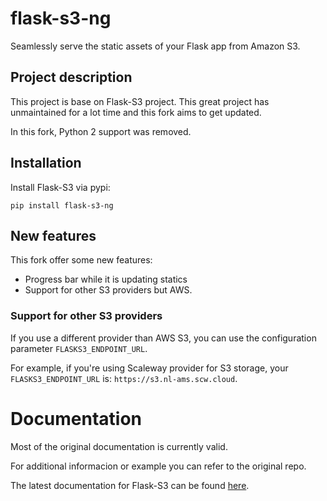 # flask-s3-ng

Seamlessly serve the static assets of your Flask app from Amazon S3.

## Project description

This project is base on Flask-S3 project. This great project has unmaintained for a lot time and this fork aims to get updated.

In this fork, Python 2 support was removed. 

## Installation

Install Flask-S3 via pypi:

    pip install flask-s3-ng

## New features

This fork offer some new features:

- Progress bar while it is updating statics
- Support for other S3 providers but AWS.

### Support for other S3 providers

If you use a different provider than AWS S3, you can use the configuration parameter `FLASKS3_ENDPOINT_URL`.

For example, if you're using Scaleway provider for S3 storage, your `FLASKS3_ENDPOINT_URL` is: `https://s3.nl-ams.scw.cloud`.

# Documentation

Most of the original documentation is currently valid.

For additional informacion or example you can refer to the original repo.

The latest documentation for Flask-S3 can be found [here](https://flask-s3.readthedocs.io/en/latest/).


